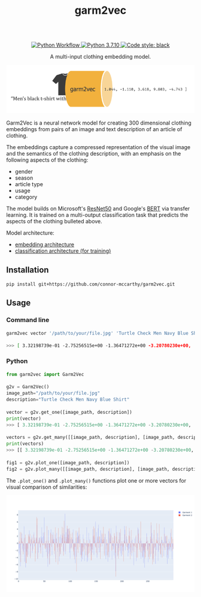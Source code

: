 <div align="center">
  <h1>garm2vec</h1>
  <br><br/>
<p align="center">

<a href="https://github.com/connor-mccarthy/<repo-name>/workflows/Python%20Workflow/badge.svg">
    <img src="https://github.com/connor-mccarthy/<repo-name>/workflows/Python%20Workflow/badge.svg" alt="Python Workflow" />
</a>
<a href="https://img.shields.io/badge/python-3.7.10-blue.svg">
    <img src="https://img.shields.io/badge/python-3.7.10-blue.svg" alt="Python 3.7.10" />
</a>
<a href="https://img.shields.io/badge/code%20style-black-000000.svg">
    <img src="https://img.shields.io/badge/code%20style-black-000000.svg" alt="Code style: black" >
</a>
<p>A multi-input clothing embedding model.</p>
</div>

![garm_to_vec_image](garm_to_vec_image_white.png)

Garm2Vec is a neural network model for creating 300 dimensional clothing embeddings from pairs of an image and text description of an article of clothing.

The embeddings capture a compressed representation of the visual image and the semantics of the clothing description, with an emphasis on the following aspects of the clothing:
* gender
* season
* article type
* usage
* category

The model builds on Microsoft's [ResNet50](https://arxiv.org/abs/1512.03385) and Google's [BERT](https://arxiv.org/abs/1810.04805v2) via transfer learning. It is trained on a multi-output classification task that predicts the aspects of the clothing bulleted above.

Model architecture:
* [embedding architecture]()
* [classification architecture (for training)](./full_classification_architecture.png)
## Installation
```sh
pip install git+https://github.com/connor-mccarthy/garm2vec.git
```

## Usage
### Command line
```sh
garm2vec vector '/path/to/your/file.jpg' 'Turtle Check Men Navy Blue Shirt'

>>> [ 3.32198739e-01 -2.75256515e+00 -1.36471272e+00 -3.20780230e+00, ...]
```

### Python
```python
from garm2vec import Garm2Vec

g2v = Garm2Vec()
image_path="/path/to/your/file.jpg"
description="Turtle Check Men Navy Blue Shirt"

vector = g2v.get_one([image_path, description])
print(vector)
>>> [ 3.32198739e-01 -2.75256515e+00 -1.36471272e+00 -3.20780230e+00, ...]

vectors = g2v.get_many([[image_path, description], [image_path, description]])
print(vectors)
>>> [[ 3.32198739e-01 -2.75256515e+00 -1.36471272e+00 -3.20780230e+00, ...]

fig1 = g2v.plot_one([image_path, description])
fig2 = g2v.plot_many([[image_path, description], [image_path, description]])
```

The `.plot_one()` and `.plot_many()` functions plot one or more vectors for visual comparison of similarities:

![comparison_plot](comparison_plot.png)